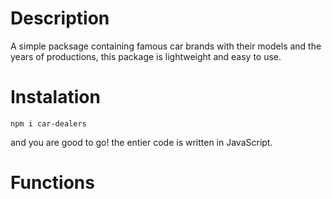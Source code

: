 # Description
A simple packsage containing famous car brands with their models and the years of productions,
this package is lightweight and easy to use.

# Instalation

`npm i car-dealers`

and you are good to go!
the entier code is written in JavaScript.

# Functions

